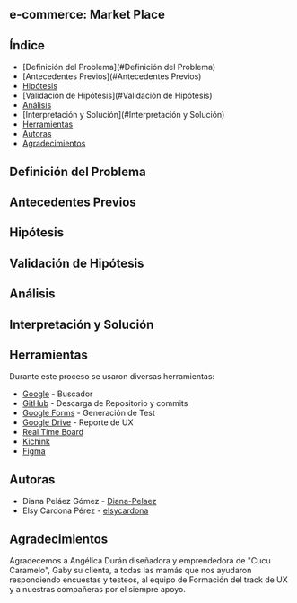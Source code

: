 ## e-commerce: Market Place

## Índice

- [Definición del Problema](#Definición del Problema)
- [Antecedentes Previos](#Antecedentes Previos)
- [Hipótesis](#Hipótesis)
- [Validación de Hipótesis](#Validación de Hipótesis)
- [Análisis](#Análisis)
- [Interpretación y Solución](#Interpretación y Solución)
- [Herramientas](#Herramientas)
- [Autoras](#autoras)
- [Agradecimientos](#agradecimientos)


## Definición del Problema

## Antecedentes Previos

## Hipótesis

## Validación de Hipótesis

## Análisis

## Interpretación y Solución

## Herramientas

Durante este proceso se usaron diversas herramientas:
- [Google](https://www.google.com/) - Buscador
- [GitHub](https://github.com/) - Descarga de Repositorio y commits
- [Google Forms](https://www.google.com/forms/about/) - Generación de Test
- [Google Drive](https://www.google.com/intl/es-419/drive/) - Reporte de UX
- [Real Time Board](https://realtimeboard.com)
- [Kichink](https://www.kichink.com/)
- [Figma](https://www.figma.com/prototyping-tool/)

## Autoras

- Diana Peláez Gómez - [Diana-Pelaez](https://github.com/Diana-Pelaez)
- Elsy Cardona Pérez - [elsycardona](https://github.com/elsycardona/)

## Agradecimientos

Agradecemos a Angélica Durán diseñadora y emprendedora de "Cucu Caramelo", Gaby su clienta, a todas las mamás que nos ayudaron respondiendo encuestas y testeos, al equipo de Formación del track de UX y a nuestras compañeras por el siempre apoyo.
